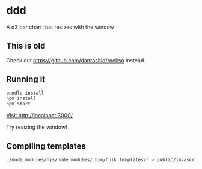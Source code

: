 ddd
===

A d3 bar chart that resizes with the window

This is old
-----------

Check out https://github.com/danrashid/rockso instead.

Running it
----------

```bash
bundle install
npm install
npm start
```
[Visit http://localhost:3000/](http://localhost:3000/)

Try resizing the window!

Compiling templates
-------------------

```bash
./node_modules/hjs/node_modules/.bin/hulk templates/* > public/javascripts/templates.js
```
